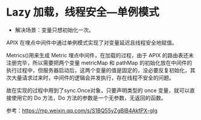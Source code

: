 # Lazy 加载，线程安全—单例模式

- 解决场景：变量只想初始化一次。

APIX 在埋点中间件中通过单例模式实现了对变量延迟且线程安全地赋值。

Metrics()用来生成 Metric 埋点中间件，在加载的过程，由于 APIX 的路由表还未注册完毕，所以需要把两个变量 metricMap 和 pathMap 的初始化放在中间件的执行过程中，但服务器启动后，这两个变量的值是固定的，没必要反复初始化，其次大量请求过来时，中间件的逻辑会并发执行，存在线程不安全的问题。

故在实现的过程中用到了sync.Once对象，只要声明类型的 once 变量，就可以直接使用它的 Do 方法，Do 方法的参数是一个无参数，无返回的函数。

参考：https://mp.weixin.qq.com/s/S1BQ55yZgBlB4AkfPX-gIg

